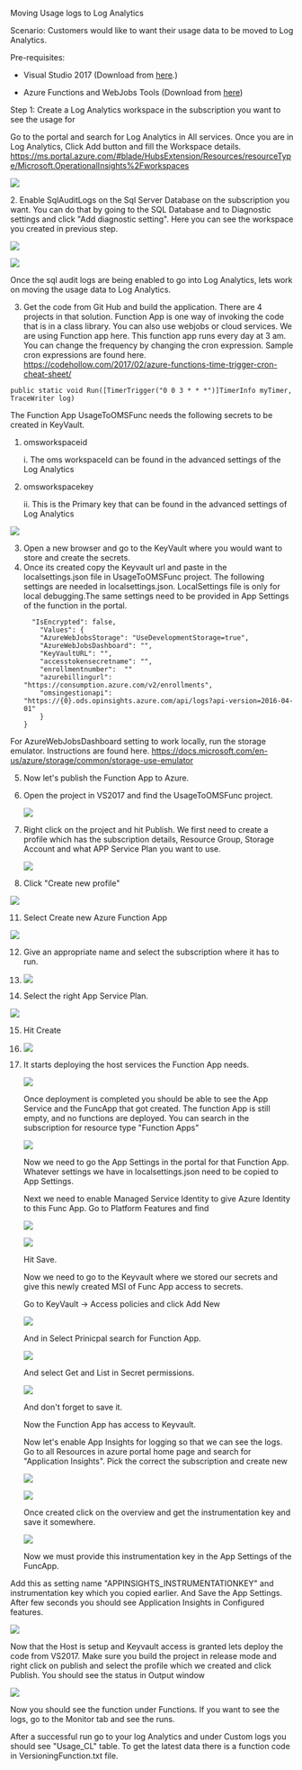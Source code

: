 Moving Usage logs to Log Analytics

Scenario: Customers would like to want their usage data to be moved to
Log Analytics.

Pre-requisites:

-   Visual Studio 2017 (Download from
    [here](https://visualstudio.microsoft.com/vs/whatsnew/).)

-   Azure Functions and WebJobs Tools (Download from
    [here](https://marketplace.visualstudio.com/items?itemName=VisualStudioWebandAzureTools.AzureFunctionsandWebJobsTools))

Step 1: Create a Log Analytics workspace in the subscription you want to
see the usage for

Go to the portal and search for Log Analytics in All services. Once you are in Log Analytics,
Click Add button and fill the Workspace details.
<https://ms.portal.azure.com/#blade/HubsExtension/Resources/resourceType/Microsoft.OperationalInsights%2Fworkspaces>

![](media/image2.png)

2\. Enable SqlAuditLogs on the Sql Server Database on the subscription
you want. You can do that by going to the SQL Database and to Diagnostic settings and click "Add diagnostic setting". 
Here you can see the workspace you created in previous step.

![](media/image4.png)

![](media/image5.png)

Once the sql audit logs are being enabled to go into Log Analytics, lets
work on moving the usage data to Log Analytics.

3. Get the code from Git Hub and build the application. There are 4
projects in that solution. Function App is one way of invoking the code that is in a class library.
You can also use webjobs or cloud services. We are using Function app here.
This function app runs every day at 3 am. You can change the frequency by changing the cron
expression. Sample cron expressions are found here.
https://codehollow.com/2017/02/azure-functions-time-trigger-cron-cheat-sheet/

```public static void Run([TimerTrigger("0 0 3 * * *")]TimerInfo myTimer, TraceWriter log) ```  

The Function App UsageToOMSFunc needs the following secrets to be
created in KeyVault.

1.  omsworkspaceid

    i.  The oms workspaceId can be found in the advanced settings of the
        Log Analytics

2.  omsworkspacekey

    ii. This is the Primary key that can be found in the advanced
        settings of Log Analytics

  ![](media/image6.png)

3.  Open a new browser and go to the KeyVault where you would want to
    store and create the secrets.
4.  Once its created copy the Keyvault url and paste in the
    localsettings.json file in UsageToOMSFunc project. The following settings are needed in localsettings.json.
    LocalSettings file is only for local debugging.The same settings need to be provided in App Settings of the function in the portal.
    ```{
      "IsEncrypted": false,
        "Values": {
        "AzureWebJobsStorage": "UseDevelopmentStorage=true",
        "AzureWebJobsDashboard": "",
        "KeyVaultURL": "",
        "accesstokensecretname": "",
        "enrollmentnumber":  ""       
        "azurebillingurl": "https://consumption.azure.com/v2/enrollments",
        "omsingestionapi": "https://{0}.ods.opinsights.azure.com/api/logs?api-version=2016-04-01"
        }
    }
    
   For AzureWebJobsDashboard setting to work locally, run the storage emulator. Instructions are found here.
   https://docs.microsoft.com/en-us/azure/storage/common/storage-use-emulator
    
5.  Now let's publish the Function App to Azure.

6. Open the project in VS2017 and find the UsageToOMSFunc project.

    ![](media/image7.png)

8. Right click on the project and hit Publish. We first need to create
    a profile which has the subscription details, Resource Group,
    Storage Account and what APP Service Plan you want to use.

   ![](media/image8.png)

10. Click "Create new profile"

![](media/image9.png)

11. Select Create new Azure Function App

![](media/image10.png)

12. Give an appropriate name and select the subscription where it has to
    run.

13. ![](media/image11.png)

14. Select the right App Service Plan.

![](media/image12.png)

15. Hit Create

16. ![](media/image13.png)

17. It starts deploying the host services the Function App needs.

    ![](media/image14.png)

    Once deployment is completed you should be able to see the App
    Service and the FuncApp that got created. The function App is still
    empty, and no functions are deployed. You can search in the
    subscription for resource type "Function Apps"

    ![](media/image15.png)

    Now we need to go the App Settings in the portal for that Function
    App. Whatever settings we have in localsettings.json need to be
    copied to App Settings. 
    
    Next we need to enable Managed Service Identity to give Azure
    Identity to this Func App. Go to Platform Features and find

    ![](media/image16.png)

    ![](media/image17.png)

    Hit Save.

    Now we need to go to the Keyvault where we stored our secrets and
    give this newly created MSI of Func App access to secrets.

    Go to KeyVault -> Access policies and click Add New

    ![](media/image18.png)

    And in Select Prinicpal search for Function App.

    ![](media/image19.png)

    And select Get and List in Secret permissions.

    ![](media/image20.png)

    And don't forget to save it.

    Now the Function App has access to Keyvault.

    Now let's enable App Insights for logging so that we can see the
    logs. Go to all Resources in azure portal home page and search for
    "Application Insights". Pick the correct the subscription and create
    new

    ![](media/image21.png)

    ![](media/image22.png)

    Once created click on the overview and get the instrumentation key
    and save it somewhere.

    ![](media/image23.png)

    Now we must provide this instrumentation key in the App Settings of
    the FuncApp.

Add this as setting name "APPINSIGHTS\_INSTRUMENTATIONKEY" and
instrumentation key which you copied earlier. And Save the App Settings.
After few seconds you should see Application Insights in Configured
features.

![](media/image24.png)

Now that the Host is setup and Keyvault access is granted lets deploy
the code from VS2017. Make sure you build the project in release mode
and right click on publish and select the profile which we created and
click Publish. You should see the status in Output window

![](media/image25.png)

Now you should see the function under Functions. If you want to see the
logs, go to the Monitor tab and see the runs.

After a successful run go to your log Analytics and under Custom logs
you should see "Usage_CL" table. To get the latest data there is a function code in VersioningFunction.txt file.
